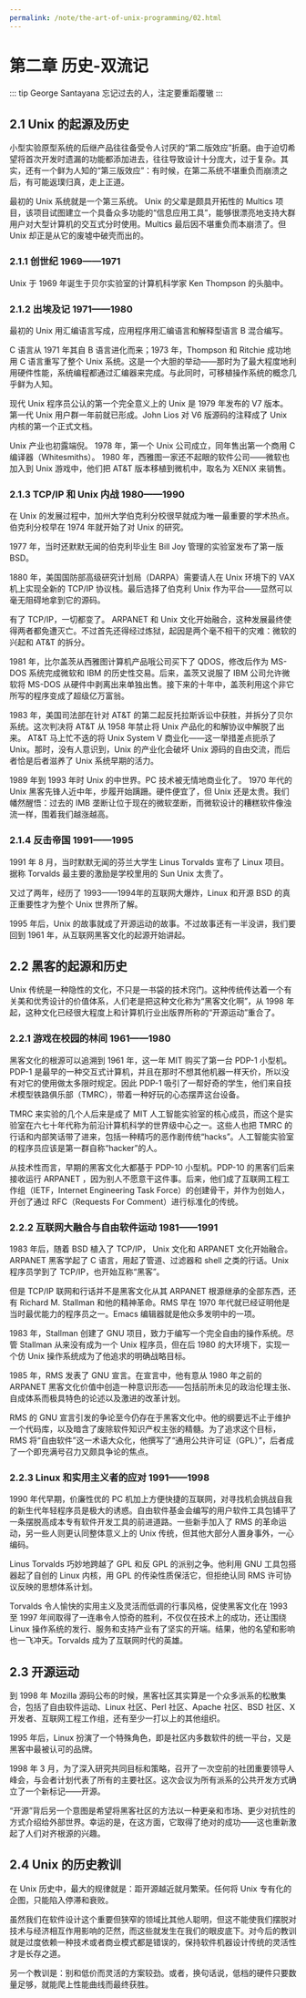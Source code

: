 ```yaml
---
permalink: /note/the-art-of-unix-programming/02.html
---
```


# 第二章 历史-双流记

::: tip George Santayana
忘记过去的人，注定要重蹈覆辙
:::

## 2.1 Unix 的起源及历史

小型实验原型系统的后继产品往往备受令人讨厌的“第二版效应”折磨。由于迫切希望将首次开发时遗漏的功能都添加进去，往往导致设计十分庞大，过于复杂。其实，还有一个鲜为人知的“第三版效应”：有时候，在第二系统不堪重负而崩溃之后，有可能返璞归真，走上正道。

最初的 Unix 系统就是一个第三系统。 Unix 的父辈是颇具开拓性的 Multics 项目，该项目试图建立一个具备众多功能的“信息应用工具”，能够很漂亮地支持大群用户对大型计算机的交互式分时使用。Multics 最后因不堪重负而本崩溃了。但 Unix 却正是从它的废墟中破壳而出的。

### 2.1.1 创世纪 1969——1971

Unix 于 1969 年诞生于贝尔实验室的计算机科学家 Ken Thompson 的头脑中。

### 2.1.2 出埃及记 1971——1980

最初的 Unix 用汇编语言写成，应用程序用汇编语言和解释型语言 B 混合编写。

C 语言从 1971 年其自 B 语言进化而来；1973 年，Thompson 和 Ritchie 成功地用 C 语言重写了整个 Unix 系统。这是一个大胆的举动——那时为了最大程度地利用硬件性能，系统编程都通过汇编器来完成。与此同时，可移植操作系统的概念几乎鲜为人知。

现代 Unix 程序员公认的第一个完全意义上的 Unix 是 1979 年发布的 V7 版本。 第一代 Unix 用户群一年前就已形成。John Lios 对 V6 版源码的注释成了 Unix 内核的第一个正式文档。

Unix 产业也初露端倪。 1978 年，第一个 Unix 公司成立，同年售出第一个商用 C 编译器（Whitesmiths）。 1980 年，西雅图一家还不起眼的软件公司——微软也加入到 Unix 游戏中，他们把 AT&T 版本移植到微机中，取名为 XENIX 来销售。

### 2.1.3 TCP/IP 和 Unix 内战 1980——1990

在 Unix 的发展过程中，加州大学伯克利分校很早就成为唯一最重要的学术热点。伯克利分校早在 1974 年就开始了对 Unix 的研究。

1977 年，当时还默默无闻的伯克利毕业生 Bill Joy 管理的实验室发布了第一版 BSD。

1880 年，美国国防部高级研究计划局（DARPA）需要请人在 Unix 环境下的 VAX 机上实现全新的 TCP/IP 协议栈。最后选择了伯克利 Unix 作为平台——显然可以毫无阻碍地拿到它的源码。

有了 TCP/IP，一切都变了。 ARPANET 和 Unix 文化开始融合，这种发展最终使得两者都免遭灭亡。不过首先还得经过炼狱，起因是两个毫不相干的灾难：微软的兴起和 AT&T 的拆分。

1981 年，比尔盖茨从西雅图计算机产品哦公司买下了 QDOS，修改后作为 MS-DOS 系统完成微软和 IBM 的历史性交易。后来，盖茨又说服了 IBM 公司允许微软将 MS-DOS 从硬件中剥离出来单独出售。接下来的十年中，盖茨利用这个非它所写的程序变成了超级亿万富翁。

1983 年，美国司法部在针对 AT&T 的第二起反托拉斯诉讼中获胜，并拆分了贝尔系统。这次判决将 AT&T 从 1958 年禁止将 Unix 产品化的和解协议中解脱了出来。 AT&T 马上忙不迭的将 Unix System V 商业化——这一举措差点扼杀了 Unix。那时，没有人意识到，Unix 的产业化会破坏 Unix 源码的自由交流，而后者恰是后者滋养了 Unix 系统早期的活力。

1989 年到 1993 年时 Unix 的中世界。PC 技术被无情地商业化了。 1970 年代的 Unix 黑客先锋人近中年，步履开始蹒跚。硬件便宜了，但 Unix 还是太贵。我们幡然醒悟：过去的 IMB 垄断让位于现在的微软垄断，而微软设计的糟糕软件像浊流一样，围着我们越涨越高。

### 2.1.4 反击帝国 1991——1995

1991 年 8 月，当时默默无闻的芬兰大学生 Linus Torvalds 宣布了 Linux 项目。据称 Torvalds 最主要的激励是学校里用的 Sun Unix 太贵了。

又过了两年，经历了 1993——1994年的互联网大爆炸，Linux 和开源 BSD 的真正重要性才为整个 Unix 世界所了解。

1995 年后，Unix 的故事就成了开源运动的故事。不过故事还有一半没讲，我们要回到 1961 年，从互联网黑客文化的起源开始讲起。

## 2.2 黑客的起源和历史

Unix 传统是一种隐性的文化，不只是一书袋的技术窍门。这种传统传达着一个有关美和优秀设计的价值体系，人们老是把这种文化称为“黑客文化啊”，从 1998 年起，这种文化已经很大程度上和计算机行业出版界所称的“开源运动”重合了。

### 2.2.1 游戏在校园的林间 1961——1980

黑客文化的根源可以追溯到 1961 年，这一年 MIT 购买了第一台 PDP-1 小型机。PDP-1 是最早的一种交互式计算机，并且在那时不想其他机器一样天价，所以没有对它的使用做太多限时规定。因此 PDP-1 吸引了一帮好奇的学生，他们来自技术模型铁路俱乐部（TMRC），带着一种好玩的心态摆弄这台设备。

TMRC 来实验的几个人后来是成了 MIT 人工智能实验室的核心成员，而这个是实验室在六七十年代称为前沿计算机科学的世界级中心之一。这些人也把 TMRC 的行话和内部笑话带了进来，包括一种精巧的恶作剧传统“hacks”。人工智能实验室的程序员应该是第一群自称“hacker”的人。

从技术性而言，早期的黑客文化大都基于 PDP-10 小型机。PDP-10 的黑客们后来接收运行 ARPANET ，因为别人不愿意干这件事。后来，他们成了互联网工程工作组（IETF，Internet Engineering Task Force）的创建骨干，并作为创始人，开创了通过 RFC（Requests For Comment）进行标准化的传统。

### 2.2.2 互联网大融合与自由软件运动 1981——1991

1983 年后，随着 BSD 植入了 TCP/IP， Unix 文化和 ARPANET 文化开始融合。ARPANET 黑客学起了 C 语言，用起了管道、过滤器和 shell 之类的行话。Unix 程序员学到了 TCP/IP，也开始互称“黑客”。

但是 TCP/IP 联网和行话并不是黑客文化从其 ARPANET 根源继承的全部东西，还有 Richard M. Stallman 和他的精神革命。RMS 早在 1970 年代就已经证明他是当时最优能力的程序员之一。Emacs 编辑器就是他众多发明中的一项。

1983 年，Stallman 创建了 GNU 项目，致力于编写一个完全自由的操作系统。尽管 Stallman 从来没有成为一个 Unix 程序员，但在后 1980 的大环境下，实现一个仿 Unix 操作系统成为了他追求的明确战略目标。

1985 年，RMS 发表了 GNU 宣言。在宣言中，他有意从 1980 年之前的 ARPANET 黑客文化价值中创造一种意识形态——包括前所未见的政治伦理主张、自成体系而极具特色的论述以及激进的改革计划。

RMS 的 GNU 宣言引发的争论至今仍存在于黑客文化中。他的纲要远不止于维护一个代码库，以及暗含了废除软件知识产权主张的精髓。为了追求这个目标，RMS 将“自由软件”这一术语大众化，他撰写了“通用公共许可证（GPL）”，后者成了一个即充满号召力又颇具争论的焦点。

### 2.2.3 Linux 和实用主义者的应对 1991——1998

1990 年代早期，价廉性优的 PC 机加上方便快捷的互联网，对寻找机会挑战自我的新生代年轻程序员是极大的诱惑。自由软件基金会编写的用户软件工具包铺平了一条摆脱高成本专有软件开发工具的前进道路。一些新手加入了 RMS 的革命运动，另一些人则更认同整体意义上的 Unix 传统，但其他大部分人置身事外，一心编码。

Linus Torvalds 巧妙地跨越了 GPL 和反 GPL 的派别之争。他利用 GNU 工具包搭器起了自创的 Linux 内核，用 GPL 的传染性质保活它，但拒绝认同 RMS 许可协议反映的思想体系计划。

Torvalds 令人愉快的实用主义及灵活而低调的行事风格，促使黑客文化在 1993 至 1997 年间取得了一连串令人惊奇的胜利，不仅仅在技术上的成功，还让围绕 Linux 操作系统的发行、服务和支持产业有了坚实的开端。结果，他的名望和影响也一飞冲天。Torvalds 成为了互联网时代的英雄。

## 2.3 开源运动

到 1998 年 Mozilla 源码公布的时候，黑客社区其实算是一个众多派系的松散集合，包括了自由软件运动、Linux 社区、Perl 社区、Apache 社区、BSD 社区、X 开发者、互联网工程工作组，还有至少一打以上的其他组织。

1995 年后，Linux 扮演了一个特殊角色，即是社区内多数软件的统一平台，又是黑客中最被认可的品牌。

1998 年 3 月，为了深入研究共同目标和策略，召开了一次空前的社团重要领导人峰会，与会者计划代表了所有的主要社区。这次会议为所有派系的公共开发方式确立了一个新标记——开源。

“开源”背后另一个意图是希望将黑客社区的方法以一种更亲和市场、更少对抗性的方式介绍给外部世界。幸运的是，在这方面，它取得了绝对的成功——这也重新激起了人们对齐根源的兴趣。

## 2.4 Unix 的历史教训

在 Unix 历史中，最大的规律就是：距开源越近就月繁荣。任何将 Unix 专有化的企图，只能陷入停滞和衰败。

虽然我们在软件设计这个重要但狭窄的领域比其他人聪明，但这不能使我们摆脱对技术与经济相互作用影响的茫然，而这些就发生在我们的眼皮底下。对今后的教训就是过度依赖一种技术或者商业模式都是错误的，保持软件机器设计传统的灵活性才是长存之道。

另一个教训是：别和低价而灵活的方案较劲。或者，换句话说，低档的硬件只要数量足够，就能爬上性能曲线而最终获胜。
